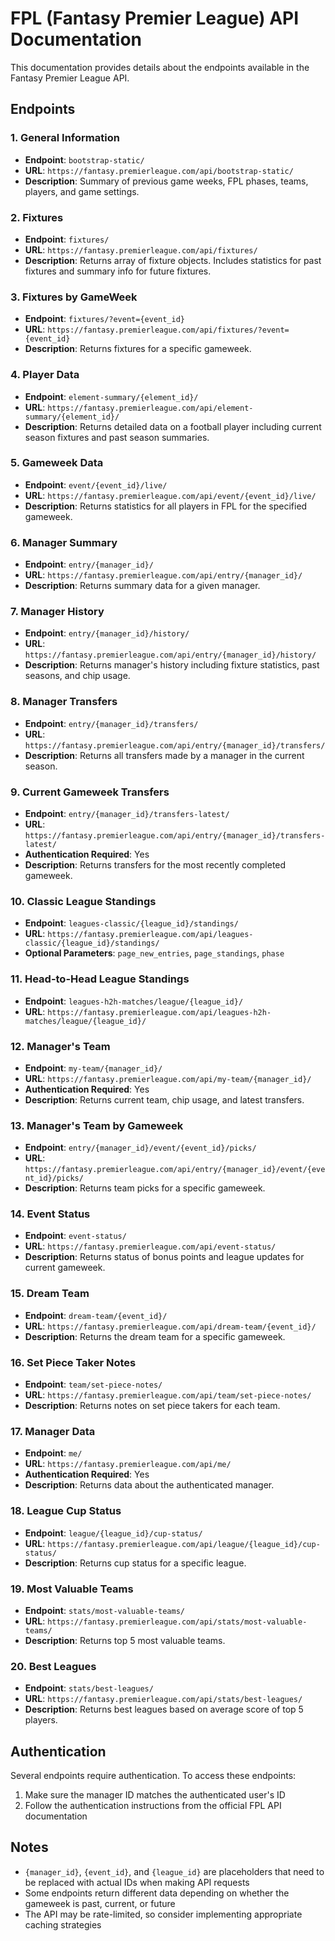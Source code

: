 # FPL (Fantasy Premier League) API Documentation

This documentation provides details about the endpoints available in the Fantasy Premier League API.

## Endpoints

### 1. General Information
- **Endpoint**: `bootstrap-static/`
- **URL**: `https://fantasy.premierleague.com/api/bootstrap-static/`
- **Description**: Summary of previous game weeks, FPL phases, teams, players, and game settings.

### 2. Fixtures
- **Endpoint**: `fixtures/`
- **URL**: `https://fantasy.premierleague.com/api/fixtures/`
- **Description**: Returns array of fixture objects. Includes statistics for past fixtures and summary info for future fixtures.

### 3. Fixtures by GameWeek
- **Endpoint**: `fixtures/?event={event_id}`
- **URL**: `https://fantasy.premierleague.com/api/fixtures/?event={event_id}`
- **Description**: Returns fixtures for a specific gameweek.

### 4. Player Data
- **Endpoint**: `element-summary/{element_id}/`
- **URL**: `https://fantasy.premierleague.com/api/element-summary/{element_id}/`
- **Description**: Returns detailed data on a football player including current season fixtures and past season summaries.

### 5. Gameweek Data
- **Endpoint**: `event/{event_id}/live/`
- **URL**: `https://fantasy.premierleague.com/api/event/{event_id}/live/`
- **Description**: Returns statistics for all players in FPL for the specified gameweek.

### 6. Manager Summary
- **Endpoint**: `entry/{manager_id}/`
- **URL**: `https://fantasy.premierleague.com/api/entry/{manager_id}/`
- **Description**: Returns summary data for a given manager.

### 7. Manager History
- **Endpoint**: `entry/{manager_id}/history/`
- **URL**: `https://fantasy.premierleague.com/api/entry/{manager_id}/history/`
- **Description**: Returns manager's history including fixture statistics, past seasons, and chip usage.

### 8. Manager Transfers
- **Endpoint**: `entry/{manager_id}/transfers/`
- **URL**: `https://fantasy.premierleague.com/api/entry/{manager_id}/transfers/`
- **Description**: Returns all transfers made by a manager in the current season.

### 9. Current Gameweek Transfers
- **Endpoint**: `entry/{manager_id}/transfers-latest/`
- **URL**: `https://fantasy.premierleague.com/api/entry/{manager_id}/transfers-latest/`
- **Authentication Required**: Yes
- **Description**: Returns transfers for the most recently completed gameweek.

### 10. Classic League Standings
- **Endpoint**: `leagues-classic/{league_id}/standings/`
- **URL**: `https://fantasy.premierleague.com/api/leagues-classic/{league_id}/standings/`
- **Optional Parameters**: `page_new_entries`, `page_standings`, `phase`

### 11. Head-to-Head League Standings
- **Endpoint**: `leagues-h2h-matches/league/{league_id}/`
- **URL**: `https://fantasy.premierleague.com/api/leagues-h2h-matches/league/{league_id}/`

### 12. Manager's Team
- **Endpoint**: `my-team/{manager_id}/`
- **URL**: `https://fantasy.premierleague.com/api/my-team/{manager_id}/`
- **Authentication Required**: Yes
- **Description**: Returns current team, chip usage, and latest transfers.

### 13. Manager's Team by Gameweek
- **Endpoint**: `entry/{manager_id}/event/{event_id}/picks/`
- **URL**: `https://fantasy.premierleague.com/api/entry/{manager_id}/event/{event_id}/picks/`
- **Description**: Returns team picks for a specific gameweek.

### 14. Event Status
- **Endpoint**: `event-status/`
- **URL**: `https://fantasy.premierleague.com/api/event-status/`
- **Description**: Returns status of bonus points and league updates for current gameweek.

### 15. Dream Team
- **Endpoint**: `dream-team/{event_id}/`
- **URL**: `https://fantasy.premierleague.com/api/dream-team/{event_id}/`
- **Description**: Returns the dream team for a specific gameweek.

### 16. Set Piece Taker Notes
- **Endpoint**: `team/set-piece-notes/`
- **URL**: `https://fantasy.premierleague.com/api/team/set-piece-notes/`
- **Description**: Returns notes on set piece takers for each team.

### 17. Manager Data
- **Endpoint**: `me/`
- **URL**: `https://fantasy.premierleague.com/api/me/`
- **Authentication Required**: Yes
- **Description**: Returns data about the authenticated manager.

### 18. League Cup Status
- **Endpoint**: `league/{league_id}/cup-status/`
- **URL**: `https://fantasy.premierleague.com/api/league/{league_id}/cup-status/`
- **Description**: Returns cup status for a specific league.

### 19. Most Valuable Teams
- **Endpoint**: `stats/most-valuable-teams/`
- **URL**: `https://fantasy.premierleague.com/api/stats/most-valuable-teams/`
- **Description**: Returns top 5 most valuable teams.

### 20. Best Leagues
- **Endpoint**: `stats/best-leagues/`
- **URL**: `https://fantasy.premierleague.com/api/stats/best-leagues/`
- **Description**: Returns best leagues based on average score of top 5 players.

## Authentication
Several endpoints require authentication. To access these endpoints:
1. Make sure the manager ID matches the authenticated user's ID
2. Follow the authentication instructions from the official FPL API documentation

## Notes
- `{manager_id}`, `{event_id}`, and `{league_id}` are placeholders that need to be replaced with actual IDs when making API requests
- Some endpoints return different data depending on whether the gameweek is past, current, or future
- The API may be rate-limited, so consider implementing appropriate caching strategies
